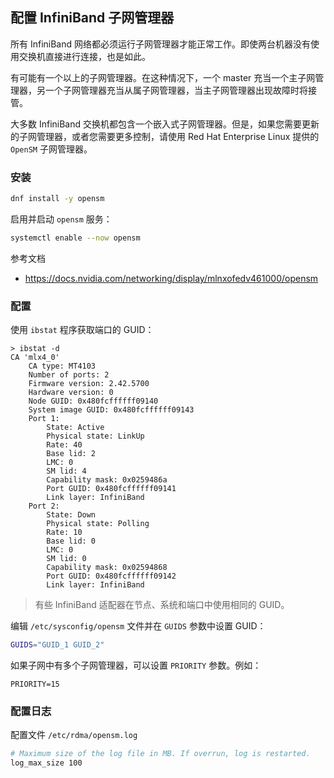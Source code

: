 ## 配置 InfiniBand 子网管理器

所有 InfiniBand 网络都必须运行子网管理器才能正常工作。即使两台机器没有使用交换机直接进行连接，也是如此。

有可能有一个以上的子网管理器。在这种情况下，一个 master 充当一个主子网管理器，另一个子网管理器充当从属子网管理器，当主子网管理器出现故障时将接管。

大多数 InfiniBand 交换机都包含一个嵌入式子网管理器。但是，如果您需要更新的子网管理器，或者您需要更多控制，请使用 Red Hat Enterprise Linux 提供的 `OpenSM` 子网管理器。

### 安装

```bash
dnf install -y opensm
```

启用并启动 `opensm` 服务：

```bash
systemctl enable --now opensm
```

参考文档

- <https://docs.nvidia.com/networking/display/mlnxofedv461000/opensm>

### 配置 

使用 `ibstat` 程序获取端口的 GUID：

```
> ibstat -d
CA 'mlx4_0'
	CA type: MT4103
	Number of ports: 2
	Firmware version: 2.42.5700
	Hardware version: 0
	Node GUID: 0x480fcffffff09140
	System image GUID: 0x480fcffffff09143
	Port 1:
		State: Active
		Physical state: LinkUp
		Rate: 40
		Base lid: 2
		LMC: 0
		SM lid: 4
		Capability mask: 0x0259486a
		Port GUID: 0x480fcffffff09141
		Link layer: InfiniBand
	Port 2:
		State: Down
		Physical state: Polling
		Rate: 10
		Base lid: 0
		LMC: 0
		SM lid: 0
		Capability mask: 0x02594868
		Port GUID: 0x480fcffffff09142
		Link layer: InfiniBand
```

> 有些 InfiniBand 适配器在节点、系统和端口中使用相同的 GUID。

编辑 `/etc/sysconfig/opensm` 文件并在 `GUIDS` 参数中设置 GUID：

```bash
GUIDS="GUID_1 GUID_2"
```

如果子网中有多个子网管理器，可以设置 `PRIORITY` 参数。例如：

```
PRIORITY=15
```

### 配置日志

配置文件 `/etc/rdma/opensm.log`

```bash
# Maximum size of the log file in MB. If overrun, log is restarted.
log_max_size 100
```

